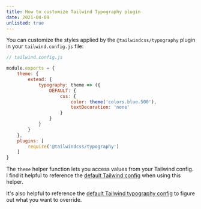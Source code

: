 ```yaml
---
title: How to customize Tailwind Typography plugin
date: 2021-04-09
unlisted: true
---
```


You can customize the styles applied by the `@tailwindcss/typography` plugin in your `tailwind.config.js` file:

```jsx
// tailwind.config.js

module.exports = {
	theme: {
		extend: {
			typography: theme => ({
				DEFAULT: {
					css: {
						color: theme('colors.blue.500'),
						textDecoration: 'none'
					}
				}
			}
		}
	},
	plugins: [
		require('@tailwindcss/typography')
	]
}
```

The `theme` helper function lets you access values from your Tailwind config. I find it helpful to reference the [default Tailwind config](https://github.com/tailwindlabs/tailwindcss/blob/master/stubs/defaultConfig.stub.js) when using this helper.

It's also helpful to reference the [default Tailwind typography config](https://github.com/tailwindlabs/tailwindcss-typography/blob/master/src/styles.js) to figure out what you want to override.
